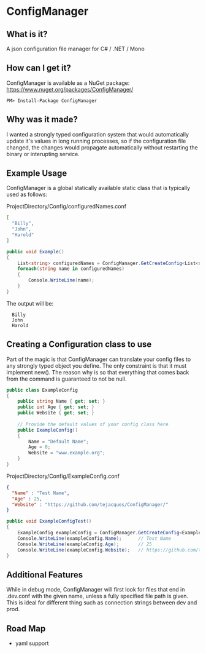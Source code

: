ConfigManager
=============

What is it?
-----------

A json configuration file manager for C# / .NET / Mono

How can I get it?
-----------------

ConfigManager is available as a NuGet package: https://www.nuget.org/packages/ConfigManager/

```
PM> Install-Package ConfigManager
```

Why was it made?
----------------

I wanted a strongly typed configuration system that would automatically update it's values in long running processes, so if the configuration file changed, the changes would propagate automatically without restarting the binary or interupting service.

Example Usage
-------------

ConfigManager is a global statically available static class that is typically used as follows:

ProjectDirectory/Config/configuredNames.conf
```json
[
  "Billy",
  "John",
  "Harold"
]
```

```csharp
public void Example()
{
    List<string> configuredNames = ConfigManager.GetCreateConfig<List<string>>("configuredNames");
    foreach(string name in configuredNames)
    {
        Console.WriteLine(name);
    }
}
```

The output will be:
```
  Billy
  John
  Harold
```

## Creating a Configuration class to use

Part of the magic is that ConfigManager can translate your config files to any strongly typed object you define. The only constraint is that it must implement new(). The reason why is so that everything that comes back from the command is guaranteed to not be null.

```csharp
public class ExampleConfig
{
    public string Name { get; set; }
    public int Age { get; set; }
    public Website { get; set; }
    
    // Provide the default values of your config class here
    public ExampleConfig()
    {
        Name = "Default Name";
        Age = 0;
        Website = "www.example.org";
    }
}
```

ProjectDirectory/Config/ExampleConfig.conf

```json
{
  "Name" : "Test Name",
  "Age" : 25,
  "Website" : "https://github.com/tejacques/ConfigManager/"
}
```

```csharp
public void ExampleConfigTest()
{
    ExampleConfig exampleConfig = ConfigManager.GetCreateConfig<ExampleConfig>("ExampleConfig");
    Console.WriteLine(exampleConfig.Name);      // Test Name
    Console.WriteLine(exampleConfig.Age);       // 25
    Console.WriteLine(exampleConfig.Website);   // https://github.com/tejacques/ConfigManager/
}
```

Additional Features
-------------------

While in debug mode, ConfigManager will first look for files that end in .dev.conf with the given name, unless a fully specified file path is given. This is ideal for different thing such as connection strings between dev and prod.

Road Map
--------

- yaml support
